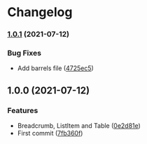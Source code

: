 # Changelog

### [1.0.1](https://www.github.com/indivorg/kit/compare/v1.0.0...v1.0.1) (2021-07-12)

### Bug Fixes

- Add barrels file
  ([4725ec5](https://www.github.com/indivorg/kit/commit/4725ec5951f9f84b66227348bd7f2fe0e35c6c2e))

## 1.0.0 (2021-07-12)

### Features

- Breadcrumb, ListItem and Table
  ([0e2d81e](https://www.github.com/indivorg/kit/commit/0e2d81e6c3fea2aa557d9a8dd4dcddc8b33a8f88))
- First commit
  ([7fb360f](https://www.github.com/indivorg/kit/commit/7fb360face1f5c847d85d2b70050e802722404d5))
